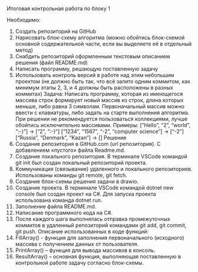 Итоговая контрольная работа по блоку 1

Необходимо:
1. Создать репозиторий на GitHub
2. Нарисовать блок-схему алгоритма (можно обойтись блок-схемой основной содержательной части, если вы выделяете её в отдельный метод)
3. Снабдить репозиторий оформленным текстовым описанием решения (файл README.md)
4. Написать программу, решающую поставленную задачу
5. Использовать контроль версий в работе над этим небольшим проектом (не должно быть так, что всё залито одним коммитом, как минимум этапы 2, 3, и 4 должны быть расположены в разных коммитах)
Задача:
Написать программу, которая из имеющегося массива строк формирует новый массив из строк, длина которых меньше, либо равна 3 символам. Первоначальный массив можно ввести с клавиатуры, либо задать на старте выполнения алгоритма. При решении не рекомендуется пользоваться коллекциями, лучше обойтись исключительно массивами.
Примеры:
[“Hello”, “2”, “world”, “:-)”] → [“2”, “:-)”]
[“1234”, “1567”, “-2”, “computer science”] → [“-2”]
[“Russia”, “Denmark”, “Kazan”] → []
Решение
1. Создание репозитория в GitHub.com (url репозитория). С добавлением «пустого» файла Readme.md.
2. Создание локального репозитория. В терминале VSCode командой git init был создан локальный репозиторий проекта.
3. Коммуникация (связывание) удаленного и локального репозиториев. Использованы команды git remote, git fetch.
4. Cоздание блок-схемы решения задачи в drawio.
5. Создание проекта. В терминале VSCode командой dotnet new console был создан проект на C#. Для запуска проекта использована команда dotnet run.
6. Заполнение файла README.md.
7. Написание программного кода на C#.
8. После каждого шага выполнялась отправка промежуточных коммитов в удаленный репозиторий командами git add, git commit, git push.
Описание использованных в коде функций:
1. FillArray() - функция для заполнения первоначального (исходного) массива с получением данных от пользователя.
2. PrintArray() – функция для вывода массивов в консоль.
3. ResultArray() – основная функция, выполняющая поставленную в контрольной работе задачу согласно блок-схемы.
